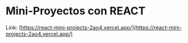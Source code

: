 # Mini-Proyectos con REACT
Link: [https://react-mini-projects-2ao4.vercel.app/](https://react-mini-projects-2ao4.vercel.app/)
